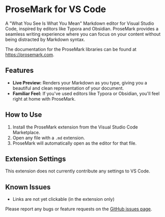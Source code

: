 # ProseMark for VS Code

A "What You See Is What You Mean" Markdown editor for Visual Studio Code, inspired by editors like Typora and Obsidian. ProseMark provides a seamless writing experience where you can focus on your content without being distracted by Markdown syntax.

The documentation for the ProseMark libraries can be found at https://prosemark.com.

## Features

- **Live Preview:** Renders your Markdown as you type, giving you a beautiful and clean representation of your document.
- **Familiar Feel:** If you've used editors like Typora or Obsidian, you'll feel right at home with ProseMark.

## How to Use

1.  Install the ProseMark extension from the Visual Studio Code Marketplace.
2.  Open any file with a `.md` extension.
3.  ProseMark will automatically open as the editor for that file.

## Extension Settings

This extension does not currently contribute any settings to VS Code.

## Known Issues

- Links are not yet clickable (in the extension only)

Please report any bugs or feature requests on the [GitHub issues page](https://github.com/jsimonrichard/ProseMark/issues).
